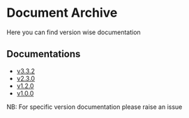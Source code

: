 # Document Archive
Here you can find version wise documentation

## Documentations
- [v3.3.2](./doc_v3.3.2.md)
- [v2.3.0](./doc_v2.3.0.md)
- [v1.2.0](./doc_v1.2.0.md)
- [v1.0.0](./doc_v1.0.0.md)

NB: For specific version documentation please raise an issue
